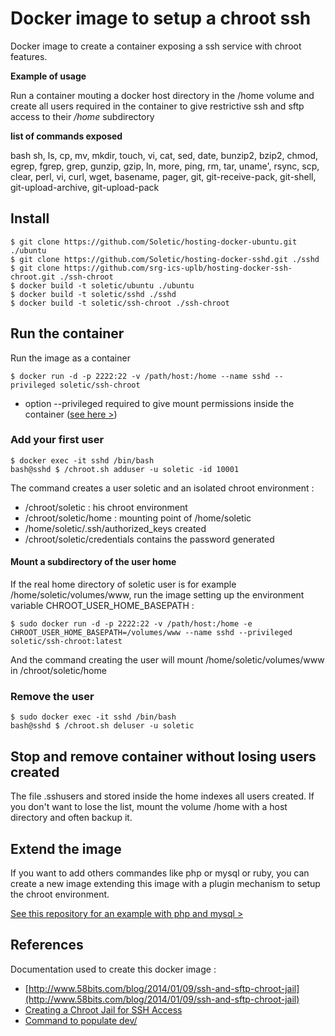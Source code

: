 # Docker image to setup a chroot ssh

Docker image to create a container exposing a ssh service with chroot features.

**Example of usage**

Run a container mouting a docker host directory in the /home volume and create all users required in the container to give restrictive ssh and sftp access to their */home* subdirectory

**list of commands exposed**

bash sh, ls, cp, mv, mkdir, touch, vi, cat, sed, date, bunzip2, bzip2, chmod, egrep, fgrep, grep, gunzip, gzip, ln, more, ping, rm, tar, uname', rsync, scp, clear, perl, vi, curl, wget, basename, pager, git, git-receive-pack, git-shell, git-upload-archive, git-upload-pack

## Install

```
$ git clone https://github.com/Soletic/hosting-docker-ubuntu.git ./ubuntu
$ git clone https://github.com/Soletic/hosting-docker-sshd.git ./sshd
$ git clone https://github.com/srg-ics-uplb/hosting-docker-ssh-chroot.git ./ssh-chroot
$ docker build -t soletic/ubuntu ./ubuntu
$ docker build -t soletic/sshd ./sshd
$ docker build -t soletic/ssh-chroot ./ssh-chroot
```

## Run the container

Run the image as a container

```
$ docker run -d -p 2222:22 -v /path/host:/home --name sshd --privileged soletic/ssh-chroot
```

* option --privileged required to give mount permissions inside the container ([see here >](https://github.com/docker/docker/issues/5254))

### Add your first user

```
$ docker exec -it sshd /bin/bash
bash@sshd $ /chroot.sh adduser -u soletic -id 10001
```

The command creates a user soletic and an isolated chroot environment :

* /chroot/soletic : his chroot environment
* /chroot/soletic/home : mounting point of /home/soletic
* /home/soletic/.ssh/authorized_keys created
* /chroot/soletic/credentials contains the password generated

#### Mount a subdirectory of the user home

If the real home directory of soletic user is for example /home/soletic/volumes/www, run the image setting up the environment variable CHROOT_USER_HOME_BASEPATH :

```
$ sudo docker run -d -p 2222:22 -v /path/host:/home -e CHROOT_USER_HOME_BASEPATH=/volumes/www --name sshd --privileged soletic/ssh-chroot:latest
```

And the command creating the user will mount /home/soletic/volumes/www in /chroot/soletic/home

### Remove the user

```
$ sudo docker exec -it sshd /bin/bash
bash@sshd $ /chroot.sh deluser -u soletic
```

## Stop and remove container without losing users created

The file .sshusers and stored inside the home indexes all users created. If you don't want to lose the list, mount the volume /home with a host directory and often backup it.

## Extend the image

If you want to add others commandes like php or mysql or ruby, you can create a new image extending this image with a plugin mechanism to setup the chroot environment.

[See this repository for an example with php and mysql >](https://github.com/Soletic/hosting-docker-ssh-wbvps)

## References

Documentation used to create this docker image :

* [http://www.58bits.com/blog/2014/01/09/ssh-and-sftp-chroot-jail](http://www.58bits.com/blog/2014/01/09/ssh-and-sftp-chroot-jail)
* [Creating a Chroot Jail for SSH Access](http://allanfeid.com/content/creating-chroot-jail-ssh-access)
* [Command to populate dev/](http://www.linuxfromscratch.org/lfs/view/6.1/chapter06/devices.html)

